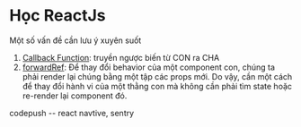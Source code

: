 # Học ReactJs
Một số vấn đề cần lưu ý xuyên suốt
1. [Callback Function](https://github.com/nhannn87dn/learning21/blob/master/callback-function.md): truyền ngược biến từ CON ra CHA 
2. [forwardRef](https://viblo.asia/p/forwarding-refs-trong-react-phan-1-ByEZkr4qKQ0): Để thay đổi behavior của một component con, chúng ta phải render lại chúng bằng một tập các props mới. Do vậy, cần một cách để thay đổi hành vi của một thằng con mà không cần phải tìm state hoặc re-render lại component đó.

codepush -- react navtive, 
sentry
